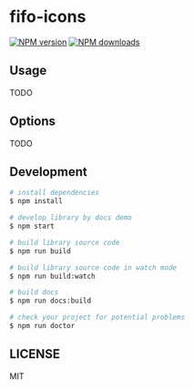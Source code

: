 # fifo-icons

[![NPM version](https://img.shields.io/npm/v/fifo-icons.svg?style=flat)](https://private.registry.com/fifo-icons)
[![NPM downloads](http://img.shields.io/npm/dm/fifo-cons.svg?style=flat)](https://npmjs.org/package/fifo-icons)



## Usage

TODO

## Options

TODO

## Development

```bash
# install dependencies
$ npm install

# develop library by docs demo
$ npm start

# build library source code
$ npm run build

# build library source code in watch mode
$ npm run build:watch

# build docs
$ npm run docs:build

# check your project for potential problems
$ npm run doctor
```

## LICENSE

MIT
